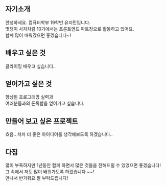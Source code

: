 ## 자기소개
안녕하세요. 컴퓨터학부 19학번 유지민입니다. <br>
멋쟁이 사자처럼 10기에서는 프론트엔드 파트장으로 활동하고 있어요. <br>
함께 많이 배워갔으면 좋겠습니다~! <br>

## 배우고 싶은 것
클라이밍 배우고 싶습니다..

## 얻어가고 싶은 것
향상된 프로그래밍 실력과<br>
여러분들과의 돈독함을 얻어가고 싶습니다.

## 만들어 보고 싶은 프로젝트
흐음.. 차차 더 좋은 아이디어를 생각해보도록 하겠습니다..

## 다짐
많이 부족하지만 1년동안 함께 하면서 많은 것들을 전해드릴 수 있었으면 좋겠습니다!  
그 속에서 저도 많이 배워가도록 하겠습니다 ~~!  
만나서 반가워요 잘 부탁드립니다!  

